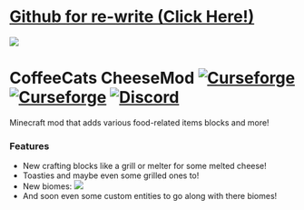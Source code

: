 # [Github for re-write (Click Here!)](https://github.com/CoffeeCatRailway/HamNCheese)

<img src="https://i.imgur.com/rhx5rd4.png"/>

# CoffeeCats CheeseMod [![Curseforge](http://cf.way2muchnoise.eu/full_coffeecheese_downloads.svg)](https://minecraft.curseforge.com/projects/coffeecheese) [![Curseforge](http://cf.way2muchnoise.eu/versions/For%20MC_coffeecheese_all.svg)](https://minecraft.curseforge.com/projects/coffeecheese) [![Discord](https://img.shields.io/discord/416514612977205248?label=discord&logo=discord&color=7289da)](https://discord.com/invite/JM4NjRzZPS)

Minecraft mod that adds various food-related items blocks and more!
### Features

* New crafting blocks like a grill or melter for some melted cheese!
* Toasties and maybe even some grilled ones to!
* New biomes:
![](https://i.imgur.com/5CGlPIO.png)
* And soon even some custom entities to go along with there biomes!
